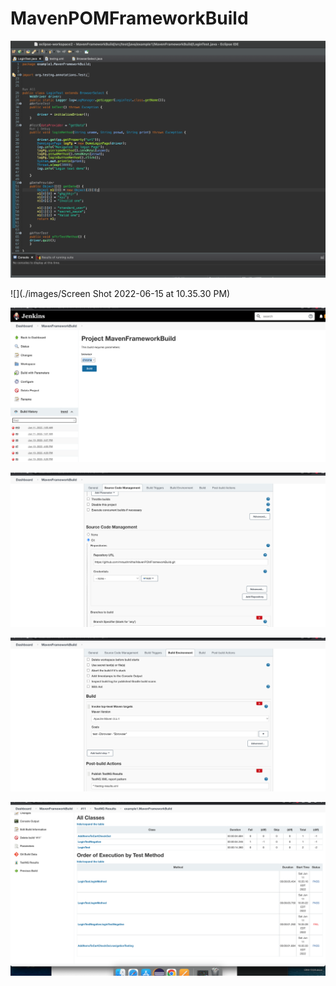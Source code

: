 # MavenPOMFrameworkBuild

![](./images/pasted-image-24.png)

![](./images/Screen Shot 2022-06-15 at 10.35.30 PM)

![](./images/pasted-image-26.png)

![](./images/pasted-image-28.png)

![](./images/pasted-image-30.png)

![](./images/pasted-image-32.png)
